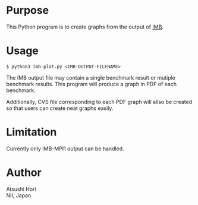 # Purpose

This Python program is to create graphs from the output
of [IMB](https://github.com/intel/mpi-benchmarks).

# Usage

	$ python3 imb-plot.py <IMB-OUTPUT-FILENAME>

The IMB output file may contain a single benchmark result or mutiple
benchmark results. This program will produce a graph in PDF of each
benchmark.

Additionally, CVS file corresponding to each PDF graph will allso be
created so that users can create neat graphs easily.

# Limitation

Currently only IMB-MPI1 output can be handled.

# Author

Atsushi Hori  
NII, Japan  
